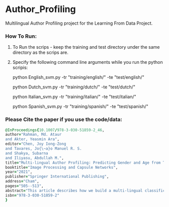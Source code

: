 # Author_Profiling
Multilingual Author Profiling project for the Learning From Data Project.

### How To Run:

1) To Run the scrips - keep the training and test directory under the same directory as the scrips are.

2) Specify the following command line arguments while you run the python scripis:

	python English_svm.py -tr "training/english/" -te "test/english/"

	python Dutch_svm.py -tr "training/dutch/" -te "test/dutch/"

	python Italian_svm.py -tr "training/italian/" -te "test/italian/"

	python Spanish_svm.py -tr "training/spanish/" -te "test/spanish/"


### Please Cite the paper if you use the code/data:

```ruby
@InProceedings{10.1007/978-3-030-51859-2_46,
author="Rahman, Md. Ataur
and Akter, Yeasmin Ara",
editor="Chen, Joy Iong-Zong
and Tavares, Jo{\~a}o Manuel R. S.
and Shakya, Subarna
and Iliyasu, Abdullah M.",
title="Multi-lingual Author Profiling: Predicting Gender and Age from Tweets!",
booktitle="Image Processing and Capsule Networks",
year="2021",
publisher="Springer International Publishing",
address="Cham",
pages="505--513",
abstract="This article describes how we build a multi-lingual classification system for author profiling. We have used Twitter corpus for English, Dutch, Italian and Spanish languages for building different models incorporating SVM classifier that predicts the gender and age of an author. We evaluated each model using 3-fold cross-validation on the training dataset for each of these languages. The overall maximum average accuracy for gender classification was 81.3{\%} for Spanish while for classification of age we achieved a maximum accuracy score of 70.3{\%} for English using the cross-validation scheme. For other languages, the results were between 64--76{\%}.",
isbn="978-3-030-51859-2"
}
```
